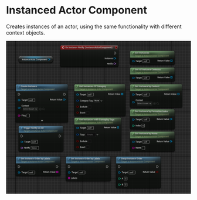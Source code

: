 # Instanced Actor Component
Creates instances of an actor, using the same functionality with different context objects.

![alt text](../../images/tutorial/components/tut_comp_InstAct_1.png)